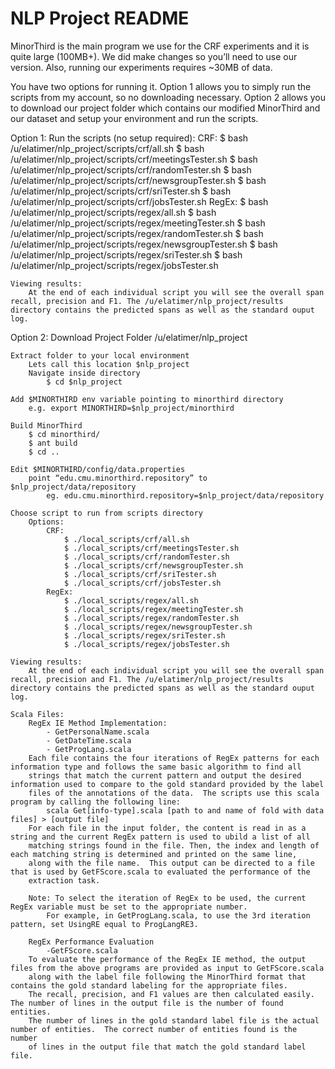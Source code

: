 NLP Project README
===========

MinorThird is the main program we use for the CRF experiments and it is quite large (100MB+).  We did make changes so you’ll need to use our version.  Also, running our experiments requires ~30MB of data.

You have two options for running it.  Option 1 allows you to simply run the scripts from my account, so no downloading necessary.  Option 2 allows you to download our project folder which contains our modified MinorThird and our dataset and setup your environment and run the scripts.  

Option 1:
	Run the scripts (no setup required):
	CRF:
		$  bash /u/elatimer/nlp_project/scripts/crf/all.sh
		$  bash /u/elatimer/nlp_project/scripts/crf/meetingsTester.sh
		$  bash /u/elatimer/nlp_project/scripts/crf/randomTester.sh
		$  bash /u/elatimer/nlp_project/scripts/crf/newsgroupTester.sh
		$  bash /u/elatimer/nlp_project/scripts/crf/sriTester.sh
		$  bash /u/elatimer/nlp_project/scripts/crf/jobsTester.sh
	RegEx:
		$  bash /u/elatimer/nlp_project/scripts/regex/all.sh
		$  bash /u/elatimer/nlp_project/scripts/regex/meetingTester.sh
		$  bash /u/elatimer/nlp_project/scripts/regex/randomTester.sh
		$  bash /u/elatimer/nlp_project/scripts/regex/newsgroupTester.sh
		$  bash /u/elatimer/nlp_project/scripts/regex/sriTester.sh
		$  bash /u/elatimer/nlp_project/scripts/regex/jobsTester.sh

	Viewing results:
		At the end of each individual script you will see the overall span recall, precision and F1. The /u/elatimer/nlp_project/results directory contains the predicted spans as well as the standard ouput log.

Option 2: 
	Download Project Folder
		/u/elatimer/nlp_project

	Extract folder to your local environment
		Lets call this location $nlp_project
		Navigate inside directory
			$ cd $nlp_project

	Add $MINORTHIRD env variable pointing to minorthird directory
		e.g. export MINORTHIRD=$nlp_project/minorthird

	Build MinorThird
		$ cd minorthird/
		$ ant build
		$ cd ..
	
	Edit $MINORTHIRD/config/data.properties
		point “edu.cmu.minorthird.repository” to $nlp_project/data/repository
			eg. edu.cmu.minorthird.repository=$nlp_project/data/repository

	Choose script to run from scripts directory
		Options:
			CRF:
				$ ./local_scripts/crf/all.sh
				$ ./local_scripts/crf/meetingsTester.sh
				$ ./local_scripts/crf/randomTester.sh
				$ ./local_scripts/crf/newsgroupTester.sh
				$ ./local_scripts/crf/sriTester.sh
				$ ./local_scripts/crf/jobsTester.sh
			RegEx:
				$ ./local_scripts/regex/all.sh
				$ ./local_scripts/regex/meetingTester.sh
				$ ./local_scripts/regex/randomTester.sh
				$ ./local_scripts/regex/newsgroupTester.sh
				$ ./local_scripts/regex/sriTester.sh
				$ ./local_scripts/regex/jobsTester.sh

	Viewing results:
		At the end of each individual script you will see the overall span recall, precision and F1. The /u/elatimer/nlp_project/results directory contains the predicted spans as well as the standard ouput log.

	Scala Files:
		RegEx IE Method Implementation:
			- GetPersonalName.scala
			- GetDateTime.scala
			- GetProgLang.scala
		Each file contains the four iterations of RegEx patterns for each information type and follows the same basic algorithm to find all
		strings that match the current pattern and output the desired information used to compare to the gold standard provided by the label
		files of the annotations of the data.  The scripts use this scala program by calling the following line:
			scala Get[info-type].scala [path to and name of fold with data files] > [output file]
		For each file in the input folder, the content is read in as a string and the current RegEx pattern is used to ubild a list of all
		matching strings found in the file. Then, the index and length of each matching string is determined and printed on the same line, 
		along with the file name.  This output can be directed to a file that is used by GetFScore.scala to evaluated the performance of the 
		extraction task.

		Note: To select the iteration of RegEx to be used, the current RegEx variable must be set to the appropriate number. 
			For example, in GetProgLang.scala, to use the 3rd iteration pattern, set UsingRE equal to ProgLangRE3.
		
		RegEx Performance Evaluation
			-GetFScore.scala
		To evaluate the performance of the RegEx IE method, the output files from the above programs are provided as input to GetFScore.scala 
		along with the label file following the MinorThird format that contains the gold standard labeling for the appropriate files.  
		The recall, precision, and F1 values are then calculated easily.  The number of lines in the output file is the number of found entities.  
		The number of lines in the gold standard label file is the actual number of entities.  The correct number of entities found is the number
		of lines in the output file that match the gold standard label file.
